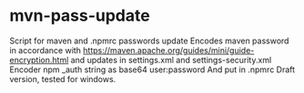 # mvn-pass-update
Script for maven and .npmrc passwords update 
Encodes maven password in accordance with https://maven.apache.org/guides/mini/guide-encryption.html
and updates in settings.xml and settings-security.xml
Encoder npm _auth string as base64 user:password
And put in .npmrc
Draft version, tested for windows. 
